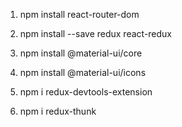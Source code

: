 1. npm install react-router-dom

2. npm install --save redux react-redux

3. npm install @material-ui/core

4. npm install @material-ui/icons

5. npm i redux-devtools-extension

6. npm i redux-thunk
